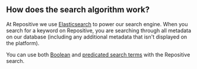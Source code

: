 ## How does the search algorithm work?

At Repositive we use [Elasticsearch](https://www.elastic.co/guide/en/elasticsearch/reference/current/index.html) to power our search engine. When you search for a keyword on Repositive, you are searching through all metadata on our database (including any additional metadata that isn't displayed on the platform).

You can use both [Boolean](/help/searching-for-data?help=boolean) and [predicated search terms](/help/searching-for-data?help=predicated) with the Repositive search.
